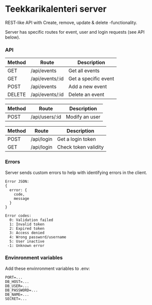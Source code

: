 # Teekkarikalenteri server
REST-like API with Create, remove, update & delete -functionality.

Server has specific routes for event, user and login requests (see API below).

### API
| Method | Route | Description |
| --- | --- | --- |
| GET | /api/events | Get all events |
| GET | /api/events/:id | Get a specific event |
| POST | /api/events | Add a new event |
| DELETE | /api/events/:id | Delete an event |

| Method | Route | Description |
| --- | --- | --- |
| POST | /api/users/:id | Modify an user |

| Method | Route | Description |
| --- | --- | --- |
| POST | /api/login | Get a login token |
| GET | /api/login | Check token validity |

### Errors
Server sends custom errors to help with identifying errors in the client.
```
Error JSON:
{
  error: {
    code,
    message
  }
}

Error codes:
  0: Validation failed
  1: Invalid token
  2: Expired token
  3: Access denied
  4: Wrong password/username
  5: User inactive
 -1: Unknown error
```

### Envinronment variables
Add these envinronment variables to .env:
```
PORT=...
DB_HOST=...
DB_USER=...
DB_PASSWORD=...
DB_NAME=...
SECRET=...
```
